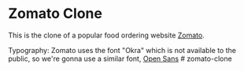 # Zomato Clone

This is the clone of a popular food ordering website [Zomato](https://www.zomato.com/).

Typography:
Zomato uses the font "Okra" which is not available to the public, so we're gonna use a similar font, [Open Sans](https://fonts.google.com/specimen/Open+Sans)
#   z o m a t o - c l o n e  
 